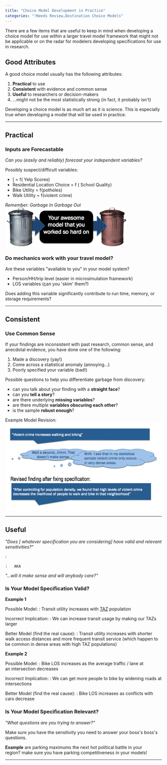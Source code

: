 ```yaml
---
title: "Choice Model Development in Practice"
categories: "!Needs Review,Destination Choice Models"
---
```


There are a few items that are useful to keep in mind when developing a choice model for use within a larger travel model framework that might not be applicable or on the radar for modelers developing specifications for use in research.

Good Attributes
---------------

A good choice model usually has the following attributes:

1.  **Practical** to use
2.  **Consistent** with evidence and common sense
3.  **Useful** to researchers or decision-makers
4.  ...might not be the most statistically strong (in fact, it probably isn't)

Developing a choice model is as much art as it is science. This is especially true when developing a model that will be used in practice.

------------------------------------------------------------------------

Practical
---------

### Inputs are Forecastable

*Can you (easily and reliably) forecast your independent variables?*

Possibly suspect/difficult variables:

-   \[ = f( Yelp Scores)
-   Residential Location Choice = f ( School Quality)
-   Bike Utility = f(potholes)
-   Walk Utility = f(violent crime)

*Remember: Garbage In Garbage Out*
![Garbage In Garbage Out](GIGO.jpeg "fig:Garbage In Garbage Out")

### Do mechanics work with your travel model?

Are these variables "available to you" in your model system?

-   Person/HH/trip level (easier in microsimulation framework)
-   LOS variables (çan you 'skim' them?)

Does adding this variable significantly contribute to run time, memory, or storage requirements?

------------------------------------------------------------------------

Consistent
----------

### Use Common Sense

If your findings are inconsistent with past research, common sense, and anecdotal evidence, you have done one of the following:

1.  Made a discovery (yay!)
2.  Come across a statistical anomaly (annoying…)
3.  Poorly specified your variable (bad!)

Possible questions to help you differentiate garbage from discovery:

-   can you talk about your finding with a **straight face**?
-   can you **tell a story**?
-   are there underlying **missing variables**?
-   are there multiple **variables obscuring each other**?
-   is the sample **robust enough**?

Example Model Revision:
![Example Model Revision](ExampleModelRevision.png "fig:Example Model Revision")

------------------------------------------------------------------------

Useful
------

*"Does \[ whatever specification you are considering\] have valid and relevant sensitivities?"*

:   

    :   AKA

*"…will it make sense and will anybody care?"*

### Is Your Model Specification Valid?

**Example 1**

Possible Model:
:   Transit utility increases with [TAZ](Traffic_Analysis_Zones) population

Incorrect Implication:
:   We can increase transit usage by making our TAZs larger

Better Model (find the real cause):
:   Transit utility increases with shorter walk access distances and more frequent transit service (which happen to be common in dense areas with high TAZ populations)

**Example 2**

Possible Model:
:   Bike LOS increases as the average traffic / lane at an intersection decreases

Incorrect Implication:
:   We can get more people to bike by widening roads at intersections

Better Model (find the real cause):
:   Bike LOS increases as conflicts with cars decrease

### Is Your Model Specification Relevant?

*"What questions are you trying to answer?"*

Make sure you have the sensitivity you need to answer your boss's boss's questions.

**Example**
are parking maximums the next hot political battle in your region? make sure you have parking competitiveness in your models!

------------------------------------------------------------------------

